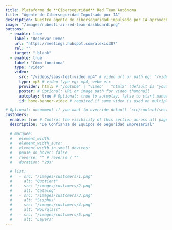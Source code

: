 ```yaml
---
title: Plataforma de **Ciberseguridad** Red Team Autónoma
title: "Agente de Ciberseguridad Impulsado por IA"
description: Nuestro agente de ciberseguridad impulsado por IA aprovecha los marcos MITRE ATT&CK y OWASP para identificar, validar y priorizar continuamente vulnerabilidades con precisión quirúrgica — minimizando sustancialmente los falsos positivos mientras genera automáticamente parches antes de que las amenazas escalen.
image: "/images/nubesti-ai-red-team-dashboard.png"
buttons:
  - enable: true
    label: "Reservar Demo"
    url: "https://meetings.hubspot.com/alexis307"
    rel: ""
    target: "_blank"
  - enable: true
    label: "Cómo funciona"
    type: "video"
    video:
      src: "/videos/saas-test-video.mp4" # video url or path eg: "/videos/test-video.mp4" or "https://example.com/test-video.mp4"
      type: mp3 # video type eg: mp4, webm etc
      provider: html5 # "youtube" | "vimeo" | "html5" (default is "youtube")
      poster: # Optional: URL or image path for video thumbnail
      autoplay: true # Optional: true to autoplay, false to start manually (default is false)
      id: home-banner-video # required if same video is used on multiple time on same page

# Optional: uncomment if you want to override default `src/content/sections/spanish/customers.md` content
customers:
  enable: true # Control the visibility of this section across all pages where it is used
  description: "De Confianza de Equipos de Seguridad Empresarial"

  # marquee:
  #   element_width:
  #   element_width_auto:
  #   element_width_in_small_devices:
  #   pause_on_hover: false
  #   reverse: "" # reverse / ""
  #   duration: "20s"

  # list:
  #   - src: "/images/customers/1.png"
  #     alt: "Quotient"
  #   - src: "/images/customers/2.png"
  #     alt: "Catalog"
  #   - src: "/images/customers/3.png"
  #     alt: "Sisphus"
  #   - src: "/images/customers/4.png"
  #     alt: "Hourglass"
  #   - src: "/images/customers/5.png"
  #     alt: "Layers"
---
```

